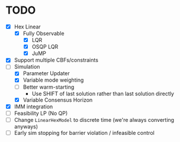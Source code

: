 # TODO

- [x] Hex Linear
  - [x] Fully Observable
    - [x] LQR
    - [x] OSQP LQR
    - [x] JuMP
- [x] Support multiple CBFs/constraints
- [ ] Simulation
  - [x] Parameter Updater
  - [x] Variable mode weighting
  - [ ] Better warm-starting
    - Use SHIFT of last solution rather than last solution directly
  - [x] Variable Consensus Horizon
- [x] IMM integration
- [ ] Feasibility LP (No QP)
- [ ] Change `LinearHexModel` to discrete time (we're always converting anyways)
- [ ] Early sim stopping for barrier violation / infeasible control
